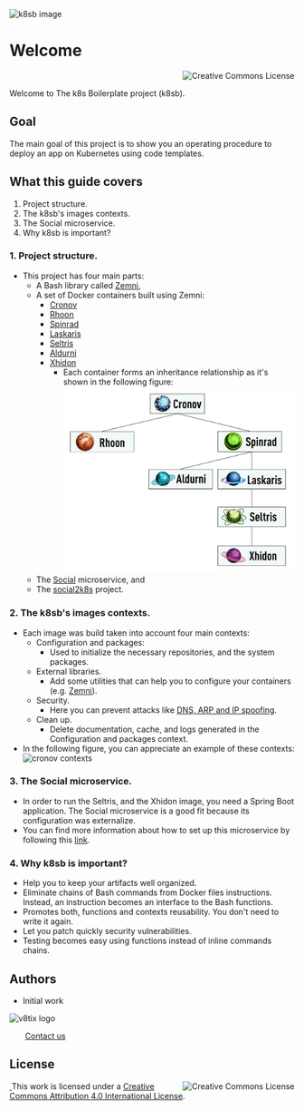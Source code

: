 ![k8sb image](resources/k8s-boilerplate.png)

# Welcome

<a rel="license" href="http://creativecommons.org/licenses/by/4.0/"><img alt="Creative Commons License" style="display: block; border-width:0; float: right" align="left" src="https://i.creativecommons.org/l/by/4.0/88x31.png"/></a><br/>

Welcome to The k8s Boilerplate project (k8sb).

## Goal
The main goal of this project is to show you an operating procedure to deploy an app on Kubernetes using code templates.

## What this guide covers
1. Project structure.
2. The k8sb's images contexts.   
3. The Social microservice.
4. Why k8sb is important?

### 1. Project structure.
* This project has four main parts: 
  * A Bash library called [Zemni](https://github.com/v8tix/zemni), 
  * A set of Docker containers built using Zemni:
    * [Cronov](https://github.com/v8tix/cronov)
    * [Rhoon](https://github.com/v8tix/rhoon)
    * [Spinrad](https://github.com/v8tix/spinrad)
    * [Laskaris](https://github.com/v8tix/laskaris)
    * [Seltris](https://github.com/v8tix/seltris)
    * [Aldurni](https://github.com/v8tix/aldurni)
    * [Xhidon](https://github.com/v8tix/xhidon)
      * Each container forms an inheritance relationship as it's shown in the following figure:
      ![k8sb inheritance](resources/k8sb-inheritance.png)
  * The [Social](https://github.com/v8tix/social) microservice, and    
  * The [social2k8s](https://github.com/v8tix/social2k8s) project.    
### 2. The k8sb's images contexts.
* Each image was build taken into account four main contexts:
  * Configuration and packages:
    * Used to initialize the necessary repositories, and the system packages.
  * External libraries.
    * Add some utilities that can help you to configure your containers (e.g. [Zemni](https://github.com/v8tix/zemni)). 
  * Security.
    * Here you can prevent attacks like [DNS, ARP and IP spoofing](https://www.tigera.io/blog/prevent-dns-and-other-spoofing-with-calico/).
  * Clean up.
    * Delete documentation, cache, and logs generated in the Configuration and packages context.
* In the following figure, you can appreciate an example of these contexts:
![cronov contexts](./resources/cronov-contexts.png)
### 3. The Social microservice.
* In order to run the Seltris, and the Xhidon image, you need a Spring Boot application. The Social microservice is a good fit because its configuration was externalize.
* You can find more information about how to set up this microservice by following this [link](https://github.com/v8tix/social).  
### 4. Why k8sb is important?
* Help you to keep your artifacts well organized. 
* Eliminate chains of Bash commands from Docker files instructions. Instead, an instruction becomes an interface to the Bash functions.
* Promotes both, functions and contexts reusability. You don't need to write it again.
* Let you patch quickly security vulnerabilities.
* Testing becomes easy using functions instead of inline commands chains.
## Authors
* Initial work

![v8tix logo](resources/v8tix-logo.jpg) <p>&nbsp;&nbsp;&nbsp;&nbsp;&nbsp;&nbsp;&nbsp;[Contact us](mailto:info@v8tix.com)</p>

## License  
<a rel="license" href="http://creativecommons.org/licenses/by/4.0/"><img alt="Creative Commons License" style="display: block; border-width:0; float: right" align="left" src="https://i.creativecommons.org/l/by/4.0/88x31.png"/>&nbsp;</a>This work is licensed under a [Creative Commons Attribution 4.0 International License](http://creativecommons.org/licenses/by/4.0/).
